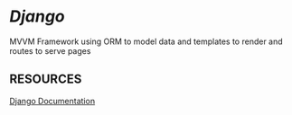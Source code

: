 ***Django***
============

MVVM Framework using ORM to model data and templates to render and routes to serve pages

RESOURCES
---------

[Django Documentation](https://docs.djangoproject.com/en/2.1/)